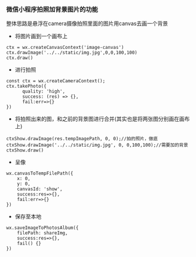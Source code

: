 ### 微信小程序拍照加背景图片的功能

整体思路是悬浮在camera摄像拍照里面的图片用canvas去画一个背景

- 将图片画到一个画布上
```
ctx = wx.createCanvasContext('image-canvas')
ctx.drawImage('../../static/img.jpg',0,0,100,100)
ctx.draw()
```

- 进行拍照

```
const ctx = wx.createCameraContext();
ctx.takePhoto({
      quality: 'high',
      success: (res) => {},
      fail:err=>{}
})
```

- 将拍照出来的图，和之前的背景图进行合并(其实也是将两张图分别画在画布上)

```
ctxShow.drawImage(res.tempImagePath, 0, 0);//拍的照片，做底
ctxShow.drawImage('../../static/img.jpg', 0, 0,100,100);//需要加的背景
ctxShow.draw()
```

- 呈像

```
wx.canvasToTempFilePath({
    x: 0,
    y: 0,
    canvasId: 'show',
    success:res=>{},
    fail:err=>{}
})
```

- 保存至本地

```
wx.saveImageToPhotosAlbum({
    filePath: shareImg,
    success:res=>{},
    fail() {}
})
```